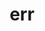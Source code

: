 ---
category: 3-letters
denotation: null
name: err
reference_link: https://www.etymonline.com/word/err
root_language: null
root_name: null
title: err
type: free
word_sums:
- respelling: err
  sum: 'Err + '
---